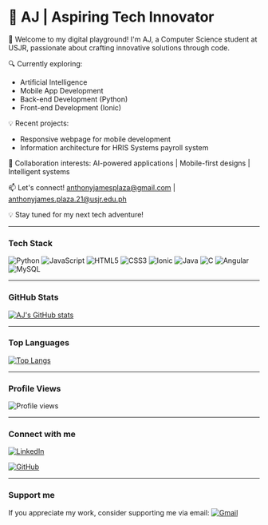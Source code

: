 # 🚀 AJ | Aspiring Tech Innovator

👋 Welcome to my digital playground! I'm AJ, a Computer Science student at USJR, passionate about crafting innovative solutions through code.

🔍 Currently exploring:
- Artificial Intelligence
- Mobile App Development
- Back-end Development (Python)
- Front-end Development (Ionic)

💡 Recent projects:
- Responsive webpage for mobile development
- Information architecture for HRIS Systems payroll system

🤝 Collaboration interests:
AI-powered applications | Mobile-first designs | Intelligent systems

📫 Let's connect!
anthonyjamesplaza@gmail.com | anthonyjames.plaza.21@usjr.edu.ph

💡 Stay tuned for my next tech adventure!

---

### Tech Stack

![Python](https://img.shields.io/badge/python-3670A0?style=for-the-badge&logo=python&logoColor=ffdd54)
![JavaScript](https://img.shields.io/badge/javascript-%23323330.svg?style=for-the-badge&logo=javascript&logoColor=%23F7DF1E)
![HTML5](https://img.shields.io/badge/html5-%23E34F26.svg?style=for-the-badge&logo=html5&logoColor=white)
![CSS3](https://img.shields.io/badge/css3-%231572B6.svg?style=for-the-badge&logo=css3&logoColor=white)
![Ionic](https://img.shields.io/badge/Ionic-%233880FF.svg?style=for-the-badge&logo=ionic&logoColor=white)
![Java](https://img.shields.io/badge/java-%23ED8B00.svg?style=for-the-badge&logo=openjdk&logoColor=white)
![C](https://img.shields.io/badge/c-%2300599C.svg?style=for-the-badge&logo=c&logoColor=white)
![Angular](https://img.shields.io/badge/angular-%23DD0031.svg?style=for-the-badge&logo=angular&logoColor=white)
![MySQL](https://img.shields.io/badge/mysql-%2300f.svg?style=for-the-badge&logo=mysql&logoColor=white)

---

### GitHub Stats

[![AJ's GitHub stats](https://github-readme-stats.vercel.app/api?username=KuyaSei&show_icons=true&theme=tokyonight)](https://github.com/KuyaSei/github-readme-stats)

---

### Top Languages

[![Top Langs](https://github-readme-stats.vercel.app/api/top-langs/?username=KuyaSei&layout=compact&theme=tokyonight)](https://github.com/KuyaSei/github-readme-stats)

---

### Profile Views

![Profile views](https://gpvc.arturio.dev/KuyaSei)

---

### Connect with me

[![LinkedIn](https://img.shields.io/badge/linkedin-%230077B5.svg?style=for-the-badge&logo=linkedin&logoColor=white)](https://www.linkedin.com/in/your-linkedin-profile/)

[![GitHub](https://img.shields.io/badge/github-%23121011.svg?style=for-the-badge&logo=github&logoColor=white)](https://github.com/KuyaSei)

---

### Support me

If you appreciate my work, consider supporting me via email:
[![Gmail](https://img.shields.io/badge/GMAIL-D14836?color=red&style=for-the-badge&logo=gmail&logoColor=white)](mailto:anthonyjamesplaza@gmail.com)




<!---
KuyaSei/KuyaSei is a ✨ special ✨ repository because its `README.md` (this file) appears on your GitHub profile.
You can click the Preview link to take a look at your changes.
--->

